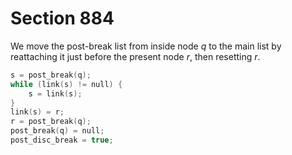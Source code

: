 # Section 884

We move the post-break list from inside node *q* to the main list by reattaching it just before the present node *r*, then resetting *r*.

```c << Transplant the post-break list >>=
s = post_break(q);
while (link(s) != null) {
    s = link(s);
}
link(s) = r;
r = post_break(q);
post_break(q) = null;
post_disc_break = true;
```
